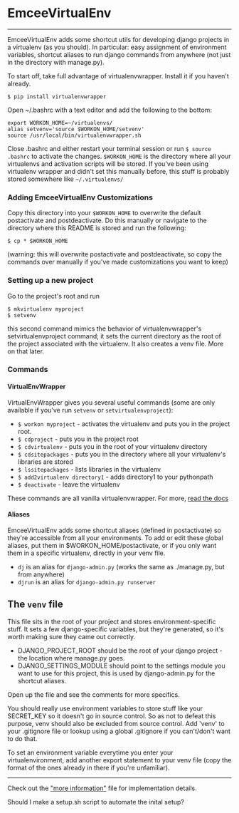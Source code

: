 # EmceeVirtualEnv

-----

EmceeVirtualEnv adds some shortcut utils for developing django projects in a virtualenv (as you should).  In particular: easy assignment of environment variables, shortcut aliases to run django commands from anywhere (not just in the directory with manage.py).

To start off, take full advantage of virtualenvwrapper.  Install it if you haven't already.

    $ pip install virtualenvwrapper

Open ~/.bashrc with a text editor and add the following to the bottom:

    export WORKON_HOME=~/virtualenvs/
    alias setvenv='source $WORKON_HOME/setvenv'
    source /usr/local/bin/virtualenvwrapper.sh

Close .bashrc and either restart your terminal session or run `$ source .bashrc` to activate the changes.
`$WORKON_HOME` is the directory where all your virtualenvs and activation scripts will be stored.  If you've been using virtualenv wrapper and didn't set this manually before, this stuff is probably stored somewhere like `~/.virtualenvs/`


### Adding EmceeVirtualEnv Customizations

Copy this directory into your `$WORKON_HOME` to overwrite the default postactivate and postdeactivate.  Do this manually or navigate to the directory where this README is stored and run the following:

    $ cp * $WORKON_HOME

(warning: this will overwrite postactivate and postdeactivate, so copy the commands over manually if you've made customizations you want to keep)


### Setting up a new project
Go to the project's root and run

    $ mkvirtualenv myproject
    $ setvenv

this second command mimics the behavior of virtualenvwrapper's setvirtualenvproject command; it sets the current directory as the root of the project associated with the virtualenv.  It also creates a venv file.  More on that later.


### Commands
#### VirtualEnvWrapper
VirtualEnvWrapper gives you several useful commands (some are only available if you've run `setvenv` or `setvirtualenvproject`):

* `$ workon myproject` - activates the virtualenv and puts you in the project root.
* `$ cdproject` - puts you in the project root
* `$ cdvirtualenv` - puts you in the root of your virtualenv directory
* `$ cdsitepackages` - puts you in the directory where all your virtualenv's libraries are stored
* `$ lssitepackages` - lists libraries in the virtualenv
* `$ add2virtualenv directory1` - adds directory1 to your pythonpath
* `$ deactivate` - leave the virtualenv

These commands are all vanilla virtualenvwrapper.  For more, [read the docs](http://virtualenvwrapper.readthedocs.org/en/latest/)

#### Aliases
EmceeVirtualEnv adds some shortcut aliases (defined in postactivate) so they're accessible from all your environments.  To add or edit these global aliases, put them in $WORKON_HOME/postactivate, or if you only want them in a specific virtualenv, directly in your venv file.
* `dj` is an alias for `django-admin.py` (works the same as ./manage.py, but from anywhere)  
* `djrun` is an alias for `django-admin.py runserver`


## The `venv` file
This file sits in the root of your project and stores environment-specific stuff.  It sets a few django-specific variables, but they're generated, so it's worth making sure they came out correctly.

* DJANGO\_PROJECT\_ROOT should be the root of your django project - the location where manage.py goes.
* DJANGO\_SETTINGS\_MODULE should point to the settings module you want to use for this project, this is used by django-admin.py for the shortcut aliases.

Open up the file and see the comments for more specifics.

You should really use environment variables to store stuff like your SECRET_KEY so it doesn't go in source control.  So as not to defeat this purpose, venv should also be excluded from source control.  Add 'venv' to your .gitignore file or lookup using a global .gitignore if you can't/don't want to do that.

To set an environment variable everytime you enter your virtualenvironment, add another export statement to your venv file (copy the format of the ones already in there if you're unfamiliar).

----

Check out the ["more information"](more_information.md) file for implementation details.

Should I make a setup.sh script to automate the inital setup?